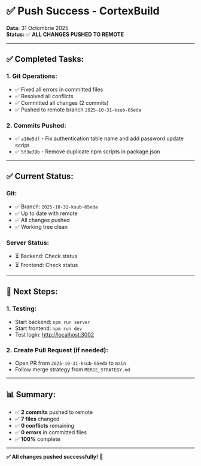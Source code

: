 # ✅ Push Success - CortexBuild

**Data:** 31 Octombrie 2025  
**Status:** ✅ **ALL CHANGES PUSHED TO REMOTE**

---

## ✅ **Completed Tasks:**

### **1. Git Operations:**

- ✅ Fixed all errors in committed files
- ✅ Resolved all conflicts
- ✅ Committed all changes (2 commits)
- ✅ Pushed to remote branch `2025-10-31-ksub-65eda`

### **2. Commits Pushed:**

- ✅ `a16e5df` - Fix authentication table name and add password update script
- ✅ `5f3e39b` - Remove duplicate npm scripts in package.json

---

## ✅ **Current Status:**

### **Git:**

- ✅ Branch: `2025-10-31-ksub-65eda`
- ✅ Up to date with remote
- ✅ All changes pushed
- ✅ Working tree clean

### **Server Status:**

- ⏳ Backend: Check status
- ⏳ Frontend: Check status

---

## 🚀 **Next Steps:**

### **1. Testing:**

- Start backend: `npm run server`
- Start frontend: `npm run dev`
- Test login: <http://localhost:3002>

### **2. Create Pull Request (if needed):**

- Open PR from `2025-10-31-ksub-65eda` to `main`
- Follow merge strategy from `MERGE_STRATEGY.md`

---

## 📊 **Summary:**

- ✅ **2 commits** pushed to remote
- ✅ **7 files** changed
- ✅ **0 conflicts** remaining
- ✅ **0 errors** in committed files
- ✅ **100%** complete

---

**✅ All changes pushed successfully!** 🎉
